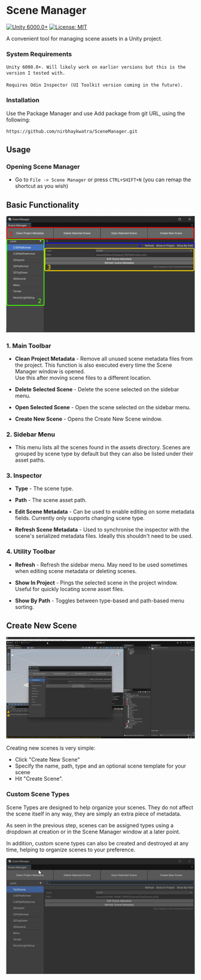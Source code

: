 # Scene Manager
[![Unity 6000.0+](https://img.shields.io/badge/unity-6000.0%2B-blue.svg)](https://unity3d.com/get-unity/download)
[![License: MIT](https://img.shields.io/badge/License-MIT-brightgreen.svg)](LICENSE.md)

A convenient tool for managing scene assets in a Unity project.

### System Requirements
    Unity 6000.0+. Will likely work on earlier versions but this is the version I tested with.

    Requires Odin Inspector (UI Toolkit version coming in the future).

### Installation
Use the Package Manager and use Add package from git URL, using the following: 
```
https://github.com/nirbhaykwatra/SceneManager.git
```

## Usage

### Opening Scene Manager

- Go to `File -> Scene Manager` or press `CTRL+SHIFT+N` (you can remap the shortcut as you wish)

## Basic Functionality

![swm](https://github.com/nirbhaykwatra/blog.nirbhaykwatra.com/blob/main/static/storage/SceneManagerREADME/smw.png?raw=true)

### 1. Main Toolbar

- **Clean Project Metadata** - Remove all unused scene metadata files from the project. This function is also executed every time the Scene Manager window is opened.  
Use this after moving scene files to a different location.

- **Delete Selected Scene** - Delete the scene selected on the sidebar menu.

- **Open Selected Scene** - Open the scene selected on the sidebar menu.

- **Create New Scene** - Opens the Create New Scene window.

### 2. Sidebar Menu

- This menu lists all the scenes found in the assets directory. Scenes are grouped by scene type by default but they can also be listed under their asset paths.

### 3. Inspector

- **Type** - The scene type.

- **Path** - The scene asset path.

- **Edit Scene Metadata** - Can be used to enable editing on some metadata fields. Currently only supports changing scene type.

- **Refresh Scene Metadata** - Used to synchronise the inspector with the scene's serialized metadata files. Ideally this shouldn't need to be used.

### 4. Utility Toolbar

- **Refresh** - Refresh the sidebar menu. May need to be used sometimes when editing scene metadata or deleting scenes.

- **Show In Project** - Pings the selected scene in the project window. Useful for quickly locating scene asset files.

- **Show By Path** - Toggles between type-based and path-based menu sorting.

## Create New Scene

![alt text](https://github.com/nirbhaykwatra/blog.nirbhaykwatra.com/blob/main/static/storage/SceneManagerREADME/demo.gif?raw=true)

Creating new scenes is very simple:
- Click "Create New Scene"
- Specify the name, path, type and an optional scene template for your scene
- Hit "Create Scene".

### Custom Scene Types

Scene Types are designed to help organize your scenes. They do not affect the scene itself in any way, they are simply an extra piece of metadata.

As seen in the previous step, scenes can be assigned types using a dropdown at creation or in the Scene Manager window at a later point. 

In addition, custom scene types can also be created and destroyed at any time, helping to organize scenes to your preference.

![alt text](https://github.com/nirbhaykwatra/blog.nirbhaykwatra.com/blob/main/static/storage/SceneManagerREADME/demo2.gif?raw=true)